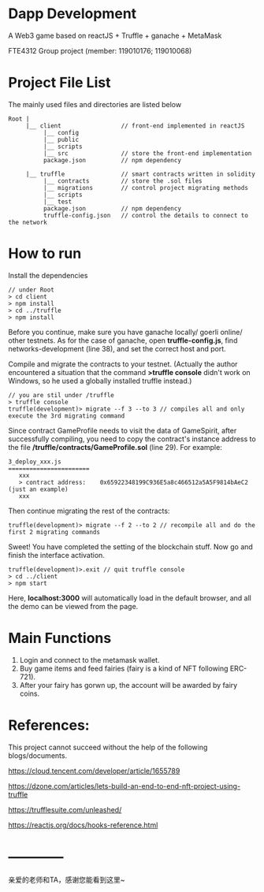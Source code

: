 # Dapp Development
A Web3 game based on reactJS + Truffle + ganache + MetaMask

FTE4312 Group project (member: 119010176; 119010068)


# Project File List

The mainly used files and directories are listed below


    Root |
         |__ client                 // front-end implemented in reactJS
              |__ config            
              |__ public
              |__ scripts
              |__ src               // store the front-end implementation
              package.json          // npm dependency

         |__ truffle                // smart contracts written in solidity
              |__ contracts         // store the .sol files
              |__ migrations        // control project migrating methods
              |__ scripts
              |__ test   
              package.json          // npm dependency
              truffle-config.json   // control the details to connect to the network
          

# How to run

Install the dependencies
    
    // under Root
    > cd client
    > npm install
    > cd ../truffle
    > npm install
    
Before you continue, make sure you have ganache locally/ goerli online/ other testnets.
As for the case of ganache, open __truffle-config.js__, find networks-development (line 38), and set the correct host and port.

Compile and migrate the contracts to your testnet. 
(Actually the author encountered a situation that the command __>truffle console__ didn't work on Windows, 
so he used a globally installed truffle instead.)
    
    // you are stil under /truffle
    > truffle console 
    truffle(development)> migrate --f 3 --to 3 // compiles all and only execute the 3rd migrating command
    
Since contract GameProfile needs to visit the data of GameSpirit, after successfully compiling, 
you need to copy the contract's instance address to the file
__/truffle/contracts/GameProfile.sol__ (line 29). For example:

    3_deploy_xxx.js
    =======================
       xxx
       > contract address:    0x65922348199C936E5a8c466512a5A5F9814bAeC2 (just an example)
       xxx
    
Then continue migrating the rest of the contracts:   
    
    truffle(development)> migrate --f 2 --to 2 // recompile all and do the first 2 migrating commands
    
Sweet! You have completed the setting of the blockchain stuff. Now go and finish the interface activation.

    truffle(development)>.exit // quit truffle console
    > cd ../client
    > npm start
    
Here, __localhost:3000__ will automatically load in the default browser, and all the demo can be viewed from the page.

# Main Functions

1. Login and connect to the metamask wallet.
2. Buy game items and feed fairies (fairy is a kind of NFT following ERC-721).
3. After your fairy has gorwn up, the account will be awarded by fairy coins.


# References:

This project cannot succeed without the help of the following blogs/documents.

https://cloud.tencent.com/developer/article/1655789

https://dzone.com/articles/lets-build-an-end-to-end-nft-project-using-truffle

https://trufflesuite.com/unleashed/

https://reactjs.org/docs/hooks-reference.html

# ————
亲爱的老师和TA，感谢您能看到这里~
